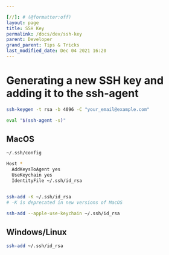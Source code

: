 ```yaml
---

[//]: # (@formatter:off)
layout: page
title: SSH Key
permalink: /docs/dev/ssh-key
parent: Developer
grand_parent: Tips & Tricks
last_modified_date: Dec 04 2021 16:20
---
```

[//]: # (@formatter:on)

# Generating a new SSH key and adding it to the ssh-agent

```bash
ssh-keygen -t rsa -b 4096 -C "your_email@example.com"

eval "$(ssh-agent -s)"
```

## MacOS

```bash
~/.ssh/config

Host *
  AddKeysToAgent yes
  UseKeychain yes
  IdentityFile ~/.ssh/id_rsa


ssh-add -K ~/.ssh/id_rsa 
# -K is deprecated in new versions of MacOS

ssh-add --apple-use-keychain ~/.ssh/id_rsa
```

## Windows/Linux

```bash
ssh-add ~/.ssh/id_rsa
```
